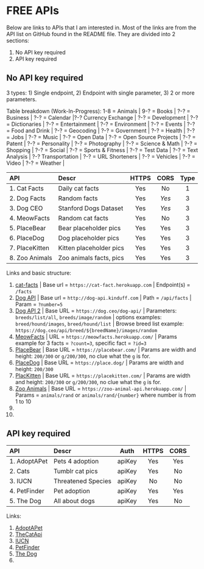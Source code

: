 # FREE APIs

Below are links to APIs that I am interested in. Most of the links are from the API list on GitHub found in the README file. They are divided into 2 sections:

1. No API key required
2. API key required

## No API key required

3 types: 1) Single endpoint, 2) Endpoint with single parameter, 3) 2 or more parameters.

Table breakdown (Work-In-Progress): 1-8 = Animals | 9-? = Books | ?-? = Business | ?-? = Calendar |?-? Currency Exchange | ?-? = Development | ?-? = Dictionaries | ?-? = Entertainment | ?-? = Environment | ?-? = Events | ?-? = Food and Drink | ?-? = Geocoding | ?-? = Government | ?-? = Health | ?-? = Jobs | ?-? = Music | ?-? = Open Data | ?-? = Open Source Projects | ?-? = Patent | ?-? = Personality | ?-? = Photography | ?-? = Science & Math | ?-? = Shopping | ?-? = Social | ?-? = Sports & Fitness | ?-? = Test Data | ?-? = Text Analysis | ?-? Transportation | ?-? = URL Shorteners | ?-? = Vehicles | ?-? = Video | ?-? = Weather |

| API            | Descr                   | HTTPS | CORS  | Type |
| :------------- | :---------------------- | :---: | :---: | :--: |
| 1. Cat Facts   | Daily cat facts         |  Yes  |  No   |  1   |
| 2. Dog Facts   | Random facts            |  Yes  | _Yes_ |  3   |
| 3. Dog CEO     | Stanford Dogs Dataset   |  Yes  | _Yes_ |  3   |
| 4. MeowFacts   | Random cat facts        |  Yes  |  No   |  3   |
| 5. PlaceBear   | Bear placeholder pics   |  Yes  |  Yes  |  3   |
| 6. PlaceDog    | Dog placeholder pics    |  Yes  |  Yes  |  3   |
| 7. PlaceKitten | Kitten placeholder pics |  Yes  |  Yes  |  3   |
| 8. Zoo Animals | Zoo animals facts, pics |  Yes  |  Yes  |  3   |

Links and basic structure:

1. [cat-facts](https://alexwohlbruck.github.io/cat-facts/docs/) | Base url = `https://cat-fact.herokuapp.com` | Endpoint(s) = `/facts`
1. [Dog API](https://kinduff.github.io/dog-api/) | Base url = `http://dog-api.kinduff.com` | Path = `/api/facts` | Param = `?number=5`
1. [Dog API 2](https://dog.ceo/dog-api/) | Base URL = `https://dog.ceo/dog-api/` | Parameters: `breeds/list/all`, `breeds/image/random` | options examples: `breed/hound/images`, `breed/hound/list` | Browse breed list example: `https://dog.ceo/api/breed/${breedName}/images/random`
1. [MeowFacts](https://github.com/wh-iterabb-it/meowfacts) | URL = `https://meowfacts.herokuapp.com/` | Params example for 3 facts = `?count=3`, specific fact = `?id=3`
1. [PlaceBear](https://placebear.com/) | Base URL = `https://placebear.com/` | Params are width and height: `200/300` or `g/200/300`, no clue what the `g` is for.
1. [PlaceDog](https://place.dog/) | Base URL = `https://place.dog/` | Params are width and height: `200/300`
1. [PlacKitten](https://placekitten.com/) | Base URL = `https://placekitten.com/` | Params are width and height: `200/300` or `g/200/300`, no clue what the `g` is for.
1. [Zoo Animals](https://zoo-animal-api.herokuapp.com/) | Base URL = `https://zoo-animal-api.herokuapp.com/` | Params = `animals/rand` or `animals/rand/{number}` where number is from 1 to 10
1. []()
1. []()

## API key required

| API          | Descr              |  Auth  | HTTPS | CORS |
| :----------- | :----------------- | :----: | :---: | :--: |
| 1. AdoptAPet | Pets 4 adoption    | apiKey |  Yes  | Yes  |
| 2. Cats      | Tumblr cat pics    | apiKey |  Yes  |  No  |
| 3. IUCN      | Threatened Species | apiKey |  No   |  No  |
| 4. PetFinder | Pet adoption       | apiKey |  Yes  | Yes  |
| 5. The Dog   | All about dogs     | apiKey |  Yes  |  No  |

Links:

1. [AdoptAPet](https://www.adoptapet.com/public/apis/pet_list.html)
1. [TheCatApi](https://docs.thecatapi.com/)
1. [IUCN](http://apiv3.iucnredlist.org/api/v3/docs)
1. [PetFinder](https://www.petfinder.com/developers/)
1. [The Dog](https://thedogapi.com/)
1. []()

